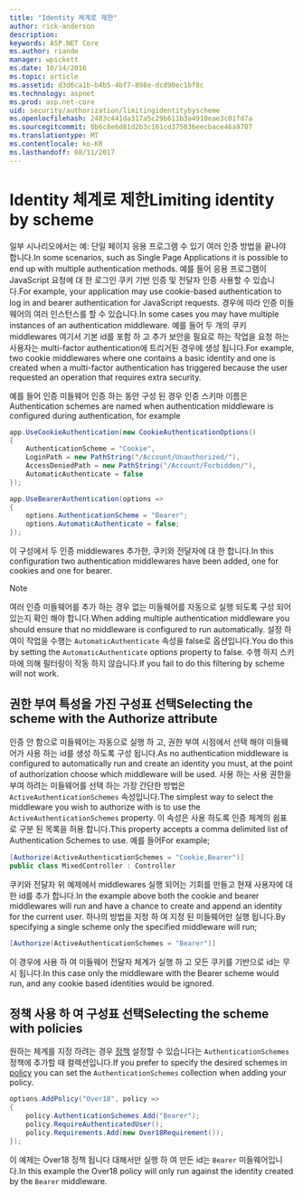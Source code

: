 ```yaml
---
title: "Identity 체계로 제한"
author: rick-anderson
description: 
keywords: ASP.NET Core
ms.author: riande
manager: wpickett
ms.date: 10/14/2016
ms.topic: article
ms.assetid: d3d6ca1b-b4b5-4bf7-898e-dcd90ec1bf8c
ms.technology: aspnet
ms.prod: asp.net-core
uid: security/authorization/limitingidentitybyscheme
ms.openlocfilehash: 2483c441da317a5c29b611b3a4910eae3c01fd7a
ms.sourcegitcommit: 0b6c8e6d81d2b3c161cd375036eecbace46a9707
ms.translationtype: MT
ms.contentlocale: ko-KR
ms.lasthandoff: 08/11/2017
---
```

# <a name="limiting-identity-by-scheme"></a><span data-ttu-id="de570-103">Identity 체계로 제한</span><span class="sxs-lookup"><span data-stu-id="de570-103">Limiting identity by scheme</span></span>

<a name=security-authorization-limiting-by-scheme></a>

<span data-ttu-id="de570-104">일부 시나리오에서는 예: 단일 페이지 응용 프로그램 수 있기 여러 인증 방법을 끝나야 합니다.</span><span class="sxs-lookup"><span data-stu-id="de570-104">In some scenarios, such as Single Page Applications it is possible to end up with multiple authentication methods.</span></span> <span data-ttu-id="de570-105">예를 들어 응용 프로그램이 JavaScript 요청에 대 한 로그인 쿠키 기반 인증 및 전달자 인증 사용할 수 있습니다.</span><span class="sxs-lookup"><span data-stu-id="de570-105">For example, your application may use cookie-based authentication to log in and bearer authentication for JavaScript requests.</span></span> <span data-ttu-id="de570-106">경우에 따라 인증 미들웨어의 여러 인스턴스를 할 수 있습니다.</span><span class="sxs-lookup"><span data-stu-id="de570-106">In some cases you may have multiple instances of an authentication middleware.</span></span> <span data-ttu-id="de570-107">예를 들어 두 개의 쿠키 middlewares 여기서 기본 id를 포함 하 고 추가 보안을 필요로 하는 작업을 요청 하는 사용자는 multi-factor authentication에 트리거된 경우에 생성 됩니다.</span><span class="sxs-lookup"><span data-stu-id="de570-107">For example, two cookie middlewares where one contains a basic identity and one is created when a multi-factor authentication has triggered because the user requested an operation that requires extra security.</span></span>

<span data-ttu-id="de570-108">예를 들어 인증 미들웨어 인증 하는 동안 구성 된 경우 인증 스키마 이름은</span><span class="sxs-lookup"><span data-stu-id="de570-108">Authentication schemes are named when authentication middleware is configured during authentication, for example</span></span>

```csharp
app.UseCookieAuthentication(new CookieAuthenticationOptions()
{
    AuthenticationScheme = "Cookie",
    LoginPath = new PathString("/Account/Unauthorized/"),
    AccessDeniedPath = new PathString("/Account/Forbidden/"),
    AutomaticAuthenticate = false
});

app.UseBearerAuthentication(options =>
{
    options.AuthenticationScheme = "Bearer";
    options.AutomaticAuthenticate = false;
});
```

<span data-ttu-id="de570-109">이 구성에서 두 인증 middlewares 추가한, 쿠키와 전달자에 대 한 합니다.</span><span class="sxs-lookup"><span data-stu-id="de570-109">In this configuration two authentication middlewares have been added, one for cookies and one for bearer.</span></span>

>[!NOTE]
><span data-ttu-id="de570-110">여러 인증 미들웨어를 추가 하는 경우 없는 미들웨어를 자동으로 실행 되도록 구성 되어 있는지 확인 해야 합니다.</span><span class="sxs-lookup"><span data-stu-id="de570-110">When adding multiple authentication middleware you should ensure that no middleware is configured to run automatically.</span></span> <span data-ttu-id="de570-111">설정 하 여이 작업을 수행는 `AutomaticAuthenticate` 속성을 false로 옵션입니다.</span><span class="sxs-lookup"><span data-stu-id="de570-111">You do this by setting the `AutomaticAuthenticate` options property to false.</span></span> <span data-ttu-id="de570-112">수행 하지 스키마에 의해 필터링이 작동 하지 않습니다.</span><span class="sxs-lookup"><span data-stu-id="de570-112">If you fail to do this filtering by scheme will not work.</span></span>

## <a name="selecting-the-scheme-with-the-authorize-attribute"></a><span data-ttu-id="de570-113">권한 부여 특성을 가진 구성표 선택</span><span class="sxs-lookup"><span data-stu-id="de570-113">Selecting the scheme with the Authorize attribute</span></span>

<span data-ttu-id="de570-114">인증 안 함으로 미들웨어는 자동으로 실행 하 고, 권한 부여 시점에서 선택 해야 미들웨어가 사용 하는 id를 생성 하도록 구성 됩니다.</span><span class="sxs-lookup"><span data-stu-id="de570-114">As no authentication middleware is configured to automatically run and create an identity you must, at the point of authorization choose which middleware will be used.</span></span> <span data-ttu-id="de570-115">사용 하는 사용 권한을 부여 하려는 미들웨어를 선택 하는 가장 간단한 방법은 `ActiveAuthenticationSchemes` 속성입니다.</span><span class="sxs-lookup"><span data-stu-id="de570-115">The simplest way to select the middleware you wish to authorize with is to use the `ActiveAuthenticationSchemes` property.</span></span> <span data-ttu-id="de570-116">이 속성은 사용 하도록 인증 체계의 쉼표로 구분 된 목록을 허용 합니다.</span><span class="sxs-lookup"><span data-stu-id="de570-116">This property accepts a comma delimited list of Authentication Schemes to use.</span></span> <span data-ttu-id="de570-117">예를 들어</span><span class="sxs-lookup"><span data-stu-id="de570-117">For example;</span></span>

```csharp
[Authorize(ActiveAuthenticationSchemes = "Cookie,Bearer")]
public class MixedController : Controller
```

<span data-ttu-id="de570-118">쿠키와 전달자 위 예제에서 middlewares 실행 되어는 기회를 만들고 현재 사용자에 대 한 id를 추가 합니다.</span><span class="sxs-lookup"><span data-stu-id="de570-118">In the example above both the cookie and bearer middlewares will run and have a chance to create and append an identity for the current user.</span></span> <span data-ttu-id="de570-119">하나의 방법을 지정 하 여 지정 된 미들웨어만 실행 됩니다.</span><span class="sxs-lookup"><span data-stu-id="de570-119">By specifying a single scheme only the specified middleware will run;</span></span>

```csharp
[Authorize(ActiveAuthenticationSchemes = "Bearer")]
```

<span data-ttu-id="de570-120">이 경우에 사용 하 여 미들웨어 전달자 체계가 실행 하 고 모든 쿠키를 기반으로 id는 무시 됩니다.</span><span class="sxs-lookup"><span data-stu-id="de570-120">In this case only the middleware with the Bearer scheme would run, and any cookie based identities would be ignored.</span></span>

## <a name="selecting-the-scheme-with-policies"></a><span data-ttu-id="de570-121">정책 사용 하 여 구성표 선택</span><span class="sxs-lookup"><span data-stu-id="de570-121">Selecting the scheme with policies</span></span>

<span data-ttu-id="de570-122">원하는 체계를 지정 하려는 경우 [정책](policies.md#security-authorization-policies-based) 설정할 수 있습니다는 `AuthenticationSchemes` 정책에 추가할 때 컬렉션입니다.</span><span class="sxs-lookup"><span data-stu-id="de570-122">If you prefer to specify the desired schemes in [policy](policies.md#security-authorization-policies-based) you can set the `AuthenticationSchemes` collection when adding your policy.</span></span>

```csharp
options.AddPolicy("Over18", policy =>
{
    policy.AuthenticationSchemes.Add("Bearer");
    policy.RequireAuthenticatedUser();
    policy.Requirements.Add(new Over18Requirement());
});
```

<span data-ttu-id="de570-123">이 예제는 Over18 정책 됩니다 대해서만 실행 하 여 만든 id는 `Bearer` 미들웨어입니다.</span><span class="sxs-lookup"><span data-stu-id="de570-123">In this example the Over18 policy will only run against the identity created by the `Bearer` middleware.</span></span>
